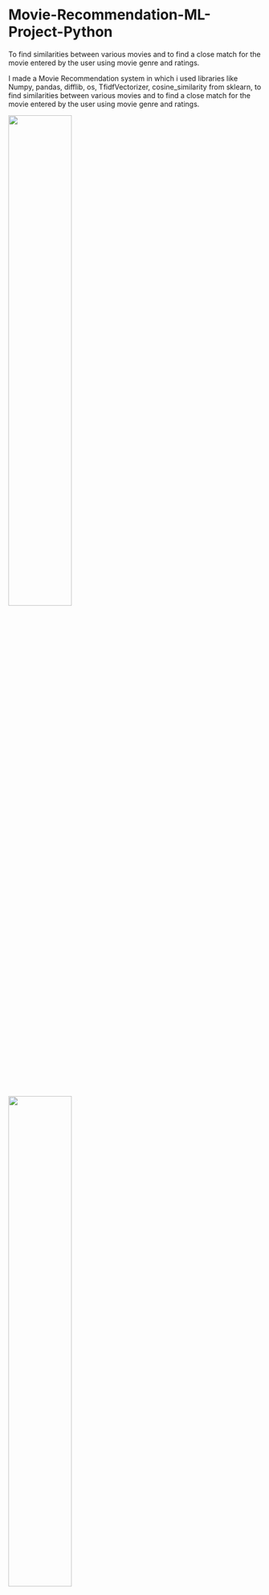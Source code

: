 # Movie-Recommendation-ML-Project-Python
 To find similarities between various movies and to find a close match for the movie entered by the user using movie genre and ratings.
 
I made a Movie Recommendation system in which i used libraries like Numpy, pandas, difflib, os, TfidfVectorizer, cosine_similarity from sklearn, to find similarities between various movies and to find a close match for the movie entered by the user using movie genre and ratings.


<img src="https://user-images.githubusercontent.com/84846378/221816448-f0c4093f-983a-4aaa-a4f6-07a066aeae1d.png" width="50%" height="50%">
<img src="https://user-images.githubusercontent.com/84846378/221816219-2681781b-0119-4adc-a054-00d52b08205b.png" width="50%" height="50%">



### Continued development

I would like to learn futher advance techniques which will help my model to predict on basis of reviews.

#### Author

LinkedIn - [Mihir Chavan](https://www.linkedin.com/in/mihir-chavan-643615234/)
Github - [@mihirc0111](https://github.com/mihirc0111)

#### Acknowledgments

I learned ML from acmegrade modules of Sir Noble Xavier.
